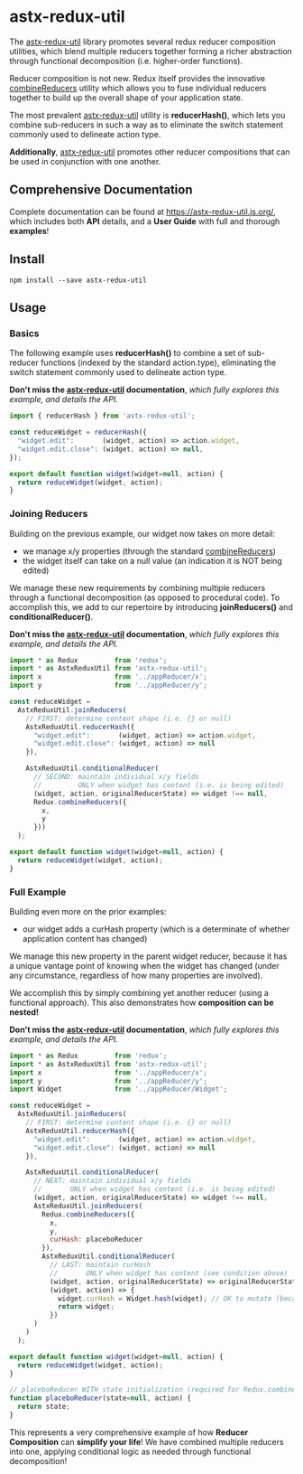 # astx-redux-util

The [astx-redux-util] library promotes several redux reducer
composition utilities, which blend multiple reducers together forming
a richer abstraction through functional decomposition
(i.e. higher-order functions).

Reducer composition is not new.  Redux itself provides the innovative
[combineReducers](http://redux.js.org/docs/api/combineReducers.html)
utility which allows you to fuse individual reducers together to build
up the overall shape of your application state.

The most prevalent [astx-redux-util] utility is **reducerHash()**,
which lets you combine sub-reducers in such a way as to eliminate
the switch statement commonly used to delineate action type.  

**Additionally**, [astx-redux-util] promotes other reducer compositions that
can be used in conjunction with one another.


## Comprehensive Documentation

Complete documentation can be found at
https://astx-redux-util.js.org/, which includes both **API** details,
and a **User Guide** with full and thorough **examples**!


## Install

```shell
npm install --save astx-redux-util
```


## Usage

### Basics

The following example uses **reducerHash()** to combine a set of
sub-reducer functions (indexed by the standard action.type),
eliminating the switch statement commonly used to delineate action
type.

**Don't miss the [astx-redux-util] documentation**, *which fully explores
this example, and details the API.*

```JavaScript
import { reducerHash } from 'astx-redux-util';

const reduceWidget = reducerHash({
  "widget.edit":       (widget, action) => action.widget,
  "widget.edit.close": (widget, action) => null,
});

export default function widget(widget=null, action) {
  return reduceWidget(widget, action);
}
```


### Joining Reducers

Building on the previous example, our widget now takes on more detail:
 - we manage x/y properties (through the standard
   [combineReducers](http://redux.js.org/docs/api/combineReducers.html))
 - the widget itself can take on a null value (an indication it is NOT
   being edited)

We manage these new requirements by combining multiple reducers
through a functional decomposition (as opposed to procedural code).
To accomplish this, we add to our repertoire by introducing
**joinReducers()** and **conditionalReducer()**.

**Don't miss the [astx-redux-util] documentation**, *which fully explores
this example, and details the API.*

```JavaScript
import * as Redux         from 'redux';
import * as AstxReduxUtil from 'astx-redux-util';
import x                  from '../appReducer/x';
import y                  from '../appReducer/y';

const reduceWidget = 
  AstxReduxUtil.joinReducers(
    // FIRST: determine content shape (i.e. {} or null)
    AstxReduxUtil.reducerHash({
      "widget.edit":       (widget, action) => action.widget,
      "widget.edit.close": (widget, action) => null
    }),

    AstxReduxUtil.conditionalReducer(
      // SECOND: maintain individual x/y fields
      //         ONLY when widget has content (i.e. is being edited)
      (widget, action, originalReducerState) => widget !== null,
      Redux.combineReducers({
        x,
        y
      }))
  );

export default function widget(widget=null, action) {
  return reduceWidget(widget, action);
}
```

### Full Example

Building even more on the prior examples:
 - our widget adds a curHash property (which is a determinate of
   whether application content has changed)

We manage this new property in the parent widget reducer, because it
has a unique vantage point of knowing when the widget has changed
(under any circumstance, regardless of how many properties are
involved).

We accomplish this by simply combining yet another reducer (using a
functional approach).  This also demonstrates how **composition can be
nested!**

**Don't miss the [astx-redux-util] documentation**, *which fully explores
this example, and details the API.*

```JavaScript
import * as Redux         from 'redux';
import * as AstxReduxUtil from 'astx-redux-util';
import x                  from '../appReducer/x';
import y                  from '../appReducer/y';
import Widget             from '../appReducer/Widget';

const reduceWidget = 
  AstxReduxUtil.joinReducers(
    // FIRST: determine content shape (i.e. {} or null)
    AstxReduxUtil.reducerHash({
      "widget.edit":       (widget, action) => action.widget,
      "widget.edit.close": (widget, action) => null
    }),

    AstxReduxUtil.conditionalReducer(
      // NEXT: maintain individual x/y fields
      //       ONLY when widget has content (i.e. is being edited)
      (widget, action, originalReducerState) => widget !== null,
      AstxReduxUtil.joinReducers(
        Redux.combineReducers({
          x,
          y,
          curHash: placeboReducer
        }),
        AstxReduxUtil.conditionalReducer(
          // LAST: maintain curHash
          //       ONLY when widget has content (see condition above) -AND- has changed
          (widget, action, originalReducerState) => originalReducerState !== widget,
          (widget, action) => {
            widget.curHash = Widget.hash(widget); // OK to mutate (because of changed instance)
            return widget;
          })
      )
    )
  );

export default function widget(widget=null, action) {
  return reduceWidget(widget, action);
}

// placeboReducer WITH state initialization (required for Redux.combineReducers())
function placeboReducer(state=null, action) {
  return state;
}
```

This represents a very comprehensive example of how **Reducer
Composition** can **simplify your life**!  We have combined multiple
reducers into one, applying conditional logic as needed through
functional decomposition!


[astx-redux-util]: https://astx-redux-util.js.org/
